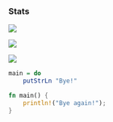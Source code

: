 ### Stats

![](https://github-readme-stats.vercel.app/api/top-langs/?username=Pavlos-Efstathiou&theme=tokyonight)
 
![](https://github-readme-stats.vercel.app/api?username=Pavlos-Efstathiou&show_icons=true&theme=tokyonight)
  
![](https://github-readme-streak-stats.herokuapp.com/?user=Pavlos-Efstathiou&show_icons=true&theme=tokyonight)
 
<!-- ![](https://github-profile-summary-cards.vercel.app/api/cards/profile-details?username=Pavlos-Efstathiou&theme=monokai) -->



```haskell
main = do
    putStrLn "Bye!"
```

```rust
fn main() {
    println!("Bye again!");
}
```
